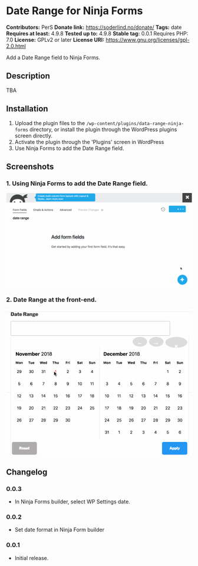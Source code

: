 # Date Range for Ninja Forms
**Contributors:** PerS
**Donate link:** https://soderlind.no/donate/
**Tags:** date
**Requires at least:** 4.9.8
**Tested up to:** 4.9.8
**Stable tag:** 0.0.1
Requires PHP: 7.0
**License:** GPLv2 or later
**License URI:** https://www.gnu.org/licenses/gpl-2.0.html

Add a Date Range field to Ninja Forms.


## Description

TBA


## Installation

1. Upload the plugin files to the `/wp-content/plugins/data-range-ninja-forms` directory, or install the plugin through the WordPress plugins screen directly.
1. Activate the plugin through the 'Plugins' screen in WordPress
1. Use Ninja Forms to add the Date Range field.


## Screenshots

### 1. Using Ninja Forms to add the Date Range field.
<img src="assets/screenshot-1.gif" />

### 2. Date Range at the front-end.
<img src="assets/screenshot-2.gif" />



## Changelog

### 0.0.3

* In Ninja Forms builder, select WP Settings date.

### 0.0.2

* Set date format in Ninja Form builder

### 0.0.1

* Initial release.


